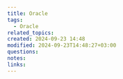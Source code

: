 ```yaml
---
title: Oracle
tags:
  - Oracle
related_topics: 
created: 2024-09-23 14:48
modified: 2024-09-23T14:48:27+03:00
questions: 
notes: 
links: 
---
```


